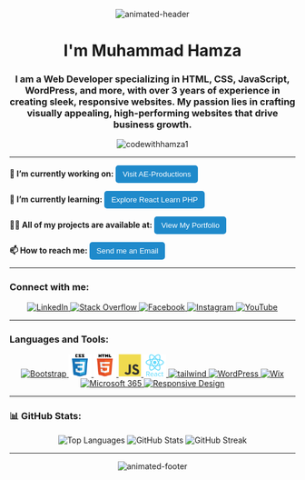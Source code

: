 <!-- Animated Header -->
<p align="center">
  <img src="https://capsule-render.vercel.app/api?type=waving&color=gradient&text=Hi%20There!&height=100&section=header" alt="animated-header">
</p>

<h1 align="center">I'm Muhammad Hamza</h1>
<h3 align="center">I am a Web Developer specializing in HTML, CSS, JavaScript, WordPress, and more, with over 3 years of experience in creating sleek, responsive websites. My passion lies in crafting visually appealing, high-performing websites that drive business growth.</h3>

<p align="center">
  <img src="https://komarev.com/ghpvc/?username=codewithhamza1&label=Profile%20views&color=0e75b6&style=flat" alt="codewithhamza1" />
</p>

---

<!-- Section for "I'm currently working on" -->
<p align="left">
  <strong>🔭 I’m currently working on:</strong>
  <a href="https://ae-productions.com/" target="_blank">
    <button style="background-color:#1f8acb;color:white;padding:8px 12px;border:none;border-radius:5px;cursor:pointer;">
      Visit AE-Productions
    </button>
  </a>
</p>

<!-- Section for "I’m currently learning" -->
<p align="left">
  <strong>🌱 I’m currently learning:</strong>
  <a href="https://reactjs.org/" target="_blank">
    <button style="background-color:#1f8acb;color:white;padding:8px 12px;border:none;border-radius:5px;cursor:pointer;">
      Explore React Learn PHP
    </button>
  </a>
</p>

<!-- Section for "All of my projects are available at" -->
<p align="left">
  <strong>👨‍💻 All of my projects are available at:</strong>
  <a href="https://muhammad-hamza.site/" target="_blank">
    <button style="background-color:#1f8acb;color:white;padding:8px 12px;border:none;border-radius:5px;cursor:pointer;">
      View My Portfolio
    </button>
  </a>
</p>

<!-- Section for "How to reach me" -->
<p align="left">
  <strong>📫 How to reach me:</strong>
  <a href="mailto:maharhamza200019@gmail.com" target="_blank">
    <button style="background-color:#1f8acb;color:white;padding:8px 12px;border:none;border-radius:5px;cursor:pointer;">
      Send me an Email
    </button>
  </a>
</p>


---

<h3 align="left">Connect with me:</h3>
<p align="center">
  <a href="https://linkedin.com/in/muhammad-hamza-2867ba234" target="_blank">
    <img src="https://img.shields.io/badge/LinkedIn-%230077B5.svg?style=for-the-badge&logo=linkedin&logoColor=white" alt="LinkedIn"/>
  </a>
  <a href="https://stackoverflow.com/users/20172400/muhammad-hamza" target="_blank">
    <img src="https://img.shields.io/badge/StackOverflow-%23f48024.svg?style=for-the-badge&logo=stackoverflow&logoColor=white" alt="Stack Overflow"/>
  </a>
  <a href="https://facebook.com/mahar.hamza.140193" target="_blank">
    <img src="https://img.shields.io/badge/Facebook-%231877F2.svg?style=for-the-badge&logo=facebook&logoColor=white" alt="Facebook"/>
  </a>
  <a href="https://instagram.com/maharhamza301" target="_blank">
    <img src="https://img.shields.io/badge/Instagram-%23E4405F.svg?style=for-the-badge&logo=instagram&logoColor=white" alt="Instagram"/>
  </a>
  <a href="https://www.youtube.com/@webscribezofficial" target="_blank">
    <img src="https://img.shields.io/badge/YouTube-%23FF0000.svg?style=for-the-badge&logo=youtube&logoColor=white" alt="YouTube"/>
  </a>
</p>

---

<h3 align="left">Languages and Tools:</h3>
<p align="center">
  <a href="https://getbootstrap.com" target="_blank" rel="noreferrer"> 
    <img src="https://camo.githubusercontent.com/b2ddff690e2f9a813be2162d704aace70a00e5014e52b500481acec796829734/68747470733a2f2f63646e2e6a7364656c6976722e6e65742f67682f64657669636f6e732f64657669636f6e406c61746573742f69636f6e732f626f6f7473747261702f626f6f7473747261702d6f726967696e616c2d776f72646d61726b2e737667" alt="Bootstrap" width="40" height="40"/> 
  </a>
  <a href="https://www.w3schools.com/css/" target="_blank" rel="noreferrer"> 
    <img src="https://raw.githubusercontent.com/devicons/devicon/master/icons/css3/css3-original-wordmark.svg" alt="css3" width="40" height="40"/> 
  </a> 
  <a href="https://www.w3.org/html/" target="_blank" rel="noreferrer"> 
    <img src="https://raw.githubusercontent.com/devicons/devicon/master/icons/html5/html5-original-wordmark.svg" alt="html5" width="40" height="40"/> 
  </a> 
  <a href="https://developer.mozilla.org/en-US/docs/Web/JavaScript" target="_blank" rel="noreferrer"> 
    <img src="https://raw.githubusercontent.com/devicons/devicon/master/icons/javascript/javascript-original.svg" alt="javascript" width="40" height="40"/> 
  </a> 
  <a href="https://reactjs.org/" target="_blank" rel="noreferrer"> 
    <img src="https://raw.githubusercontent.com/devicons/devicon/master/icons/react/react-original-wordmark.svg" alt="react" width="40" height="40"/> 
  </a>
  <a href="https://tailwindcss.com/" target="_blank" rel="noreferrer"> 
    <img src="https://www.vectorlogo.zone/logos/tailwindcss/tailwindcss-icon.svg" alt="tailwind" width="40" height="40"/> 
  </a> 
  <a href="https://img.icons8.com/?size=100&id=aMLZmDlq6SvC&format=png&color=000000" target="_blank" rel="noreferrer"> 
    <img src="https://img.icons8.com/?size=100&id=aMLZmDlq6SvC&format=png&color=000000" alt="WordPress" width="40" height="40"/> 
  </a>
  <a href="https://img.icons8.com/?size=100&id=cQfKnWABsKk9&format=png&color=000000" target="_blank" rel="noreferrer"> 
    <img src="https://img.icons8.com/?size=100&id=cQfKnWABsKk9&format=png&color=000000" alt="Wix" width="40" height="40"/> 
  </a>
  <a href="https://img.icons8.com/?size=100&id=6kZdxe7t8OL1&format=png&color=000000" target="_blank" rel="noreferrer"> 
    <img src="https://img.icons8.com/?size=100&id=6kZdxe7t8OL1&format=png&color=000000" alt="Microsoft 365" width="40" height="40"/> 
  </a>
  <a href="https://img.icons8.com/?size=100&id=8G1mnKxyxp57&format=png&color=000000" target="_blank" rel="noreferrer"> 
    <img src="https://img.icons8.com/?size=100&id=8G1mnKxyxp57&format=png&color=000000" alt="Responsive Design" width="40" height="40"/> 
  </a>
</p>

---

<h3 align="left">📊 GitHub Stats:</h3>
<p align="center">
  <img align="center" src="https://github-readme-stats.vercel.app/api/top-langs?username=codewithhamza1&show_icons=true&locale=en&layout=compact&langs_count=6&theme=dark" alt="Top Languages" height="180px"/>
  <img align="center" src="https://github-readme-stats.vercel.app/api?username=codewithhamza1&show_icons=true&locale=en&theme=dark" alt="GitHub Stats" height="180px"/>
  <img align="center" src="https://github-readme-streak-stats.herokuapp.com/?user=codewithhamza1&theme=dark" alt="GitHub Streak"/>
</p>

---

<!-- Animated Footer -->
<p align="center">
  <img src="https://capsule-render.vercel.app/api?type=waving&color=gradient&height=100&section=footer" alt="animated-footer">
</p>
